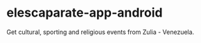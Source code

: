 elescaparate-app-android
========================

Get cultural, sporting and religious events from Zulia - Venezuela.
